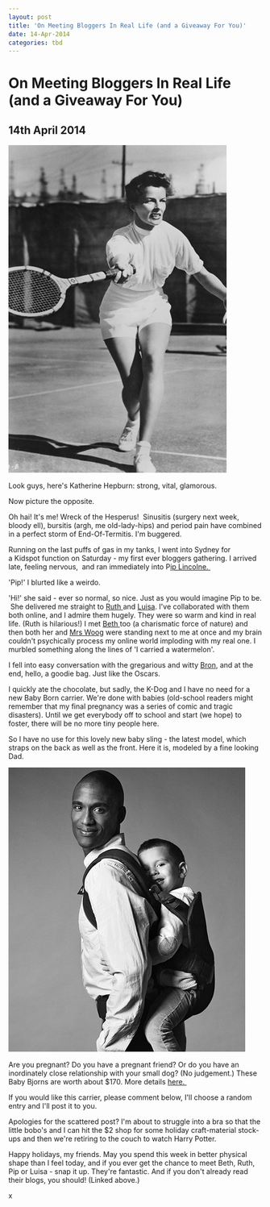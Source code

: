 ```yaml
---
layout: post
title: 'On Meeting Bloggers In Real Life (and a Giveaway For You)'
date: 14-Apr-2014
categories: tbd
---
```


# On Meeting Bloggers In Real Life (and a Giveaway For You)

## 14th April 2014

<img class="photo-horiz" src="/images/2014/04/ImageGen.jpg" />

Look guys,   here's Katherine Hepburn: strong,   vital, glamorous.

Now picture the opposite.

Oh hai! It's me! Wreck of the Hesperus!  Sinusitis (surgery next week, bloody ell), bursitis (argh, me old-lady-hips) and period pain have combined in a perfect storm of End-Of-Termitis. I'm buggered.

Running on the last puffs of gas in my tanks, I went into Sydney for a Kidspot function on Saturday - my first ever bloggers gathering. I arrived late, feeling nervous,  and ran immediately into P<a href="http://meetmeatmikes.com/">ip Lincolne. </a>

'Pip!' I blurted like a weirdo.

'Hi!' she said - ever so normal, so nice. Just as you would imagine Pip to be.  She delivered me straight to <a href="http://gourmetgirl-friend.blogspot.com.au/">Ruth </a>and <a href="http://instagram.com/luisabrimble">Luisa</a>. I've collaborated with them both online, and I admire them hugely. They were so warm and kind in real life. (Ruth is hilarious!) I met <a href="http://baby-mac.com/">Beth </a>too (a charismatic force of nature) and then both her and <a href="http://www.woogsworld.com/">Mrs Woog</a> were standing next to me at once and my brain couldn't psychically process my online world imploding with my real one. I murbled something along the lines of 'I carried a watermelon'.

I fell into easy conversation with the gregarious and witty <a href="http://maxabellaloves.blogspot.com.au/">Bron</a>, and at the end, hello, a goodie bag. Just like the Oscars.

I quickly ate the chocolate, but sadly, the K-Dog and I have no need for a new Baby Born carrier. We're done with babies (old-school readers might remember that my final pregnancy was a series of comic and tragic disasters). Until we get everybody off to school and start (we hope) to foster, there will be no more tiny people here.

So I have no use for this lovely new baby sling - the latest model, which straps on the back as well as the front. Here it is, modeled by a fine looking Dad.

<img class="photo-horiz" src="/images/2014/04/baby-carrier-one-babybjorn.jpg" />

Are you pregnant? Do you have a pregnant friend? Or do you have an inordinately close relationship with your small dog? (No judgement.) These Baby Bjorns are worth about $170. More details <a href="http://www.babybjorn.com.au/products/baby-carriers/baby-carrier-one-/baby-carrier-one/">here. </a>

If you would like this carrier, please comment below, I'll choose a random entry and I'll post it to you.

Apologies for the scattered post? I'm about to struggle into a bra so that the little bobo's and I can hit the $2 shop for some holiday craft-material stock-ups and then we're retiring to the couch to watch Harry Potter.

Happy holidays, my friends. May you spend this week in better physical shape than I feel today, and if you ever get the chance to meet Beth, Ruth, Pip or Luisa - snap it up. They're fantastic. And if you don't already read their blogs, you should! (Linked above.)

x

 

